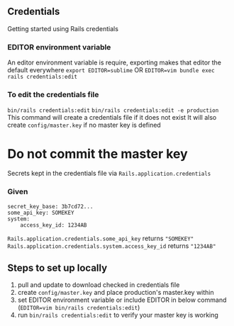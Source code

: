 ## Credentials
Getting started using Rails credentials

### EDITOR environment variable
An editor environment variable is require, exporting makes that editor the default everywhere
```export EDITOR=sublime```
OR
``EDITOR=vim bundle exec rails credentials:edit``

### To edit the credentials file

```bin/rails credentials:edit```
```bin/rails credentials:edit -e production```
This command will create a credentials file if it does not exist
It will also create ```config/master.key``` if no master key is defined
# Do not commit the master key

Secrets kept in the credentials file via ```Rails.application.credentials```
### Given
```
secret_key_base: 3b7cd72...
some_api_key: SOMEKEY
system:
    access_key_id: 1234AB
```
``Rails.application.credentials.some_api_key`` returns ``"SOMEKEY"``
``Rails.application.credentials.system.access_key_id`` returns ``"1234AB"``

## Steps to set up locally
1. pull and update to download checked in credentials file
2. create ``config/master.key`` and place production's master.key within
3. set EDITOR environment variable or include EDITOR in below command (``EDITOR=vim bin/rails credentials:edit``)
4. run ``bin/rails credentials:edit`` to verify your master key is working
